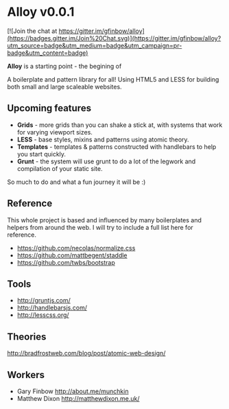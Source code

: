 # Alloy v0.0.1

[![Join the chat at https://gitter.im/gfinbow/alloy](https://badges.gitter.im/Join%20Chat.svg)](https://gitter.im/gfinbow/alloy?utm_source=badge&utm_medium=badge&utm_campaign=pr-badge&utm_content=badge)

**Alloy** is a starting point - the begining of 

A boilerplate and pattern library for all! Using HTML5 and LESS for building both small and large scaleable websites.

## Upcoming features

* **Grids** - more grids than you can shake a stick at, with systems that work for varying viewport sizes.
* **LESS** - base styles, mixins and patterns using atomic theory.
* **Templates** - templates & patterns constructed with handlebars to help you start quickly. 
* **Grunt** - the system will use grunt to do a lot of the legwork and compilation of your static site.

So much to do and what a fun journey it will be :)

## Reference

This whole project is based and influenced by many boilerplates and helpers from around the web. I will try to include a full list here for reference.

* https://github.com/necolas/normalize.css
* https://github.com/mattbegent/staddle
* https://github.com/twbs/bootstrap

## Tools

* http://gruntjs.com/
* http://handlebarsjs.com/
* http://lesscss.org/

## Theories

http://bradfrostweb.com/blog/post/atomic-web-design/

## Workers
* Gary Finbow http://about.me/munchkin
* Matthew Dixon http://matthewdixon.me.uk/
